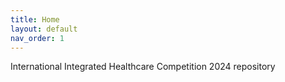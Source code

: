 ```yaml
---
title: Home
layout: default
nav_order: 1
---
```

International Integrated Healthcare Competition 2024 repository
